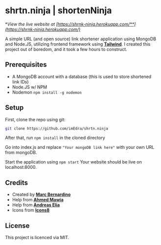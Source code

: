 

# shrtn.ninja | shortenNinja
**View the live website at [*https://shrnk-ninja.herokuapp.com/**](https://shrnk-ninja.herokuapp.com/)**

A simple URL (and open source) link shortener application using MongoDB and Node.JS, utilizing frontend framework using [**Tailwind**](https://tailwindcss.com/). I created this project out of boredom, and it took a few hours to construct.

## Prerequisites
- A MongoDB account with a database (this is used to store shortened link IDs)
- Node.JS w/ NPM
- Nodemon ```npm install -g nodemon```

## Setup

First, clone the repo using git:

```bash
git clone https://github.com/imEdra/shrtn.ninja
```

After that, run ```npm install``` in the cloned directory

Go into index.js and replace ```"Your mongoDB link here"``` with your own URL from mongoDB.

Start the application using ```npm start```
Your website should be live on localhost:8000.

## Credits
- Created by [**Marc Bernardino**](https://github.com/imEdra)
- Help from [**Ahmed Mawia**](https://medium.com/@maw1a)
- Help from [**Andreas Elia**](https://codepen.io/andreaselia)
- Icons from [**Icons8**](https://Icons8.com)

## License
This project is licenced via MIT.

